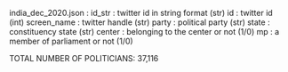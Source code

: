 india_dec_2020.json :
  id_str	: twitter id in string format (str)
  id	: twitter id (int)
  screen_name	: twitter handle (str)
  party	: political party (str)
  state	: constituency state (str)
  center : belonging to the center or not (1/0)
  mp : a member of parliament or not (1/0)
  
  TOTAL NUMBER OF POLITICIANS: 37,116
